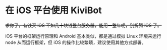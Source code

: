 # 在 iOS 平台使用 KiviBot

~~求你了，有钱买 iOS 不如几十块钱整台服务器，能用一整年呢，别折腾 iOS 了。~~

iOS 平台的框架运行原理和 Android 基本类似，都是通过模拟 Linux 环境来运行 node 从而运行框架，但 iOS 的操作比较繁琐，建议使用其他方式部署。

